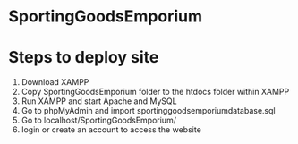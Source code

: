 # SportingGoodsEmporium

# Steps to deploy site

1. Download XAMPP
2. Copy SportingGoodsEmporium folder to the htdocs folder within XAMPP
3. Run XAMPP and start Apache and MySQL
4. Go to phpMyAdmin and import sportinggoodsemporiumdatabase.sql
5. Go to localhost/SportingGoodsEmporium/
6. login or create an account to access the website